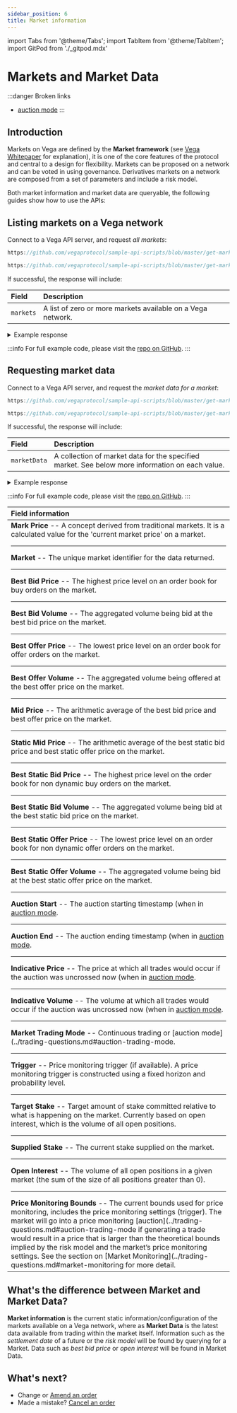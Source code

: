 ```yaml
---
sidebar_position: 6
title: Market information
---
```

import Tabs from '@theme/Tabs';
import TabItem from '@theme/TabItem';
import GitPod from './_gitpod.mdx'

# Markets and Market Data

:::danger Broken links
* [auction mode](https://docs.fairground.vega.xyz/docs/trading-questions/#auction-trading-mode)
:::

## Introduction

Markets on Vega are defined by the **Market framework** (see [Vega Whitepaper](https://vega.xyz/papers/vega-protocol-whitepaper.pdf) for explanation), it is one of the core features of the protocol and central to a design for flexibility. Markets can be proposed on a network and can be voted in using governance. Derivatives markets on a network are composed from a set of parameters and include a risk model. 

Both market information and market data are queryable, the following guides show how to use the APIs:

## Listing markets on a Vega network

Connect to a Vega API server, and request *all markets*:  

<GitPod />

<Tabs groupId="codesamples1">
<TabItem value="shell-rest" label="Shell (REST)">

```js reference
https://github.com/vegaprotocol/sample-api-scripts/blob/master/get-markets-and-market-data/get-markets-and-marketdata.sh#L25-L30
```

</TabItem>
<TabItem value="python-rest" label="Python (REST)">

```js reference
https://github.com/vegaprotocol/sample-api-scripts/blob/master/get-markets-and-market-data/get-markets-and-marketdata.py#L33-L38
```

</TabItem>
</Tabs>

If successful, the response will include:

| Field          |  Description  |
| :----------------- | :------------- |
| `markets` | A list of zero or more markets available on a Vega network. |

<details><summary>Example response</summary>

```js reference
https://github.com/vegaprotocol/sample-api-scripts/blob/master/get-markets-and-market-data/response-examples.txt#L2-L84
```

</details>

:::info
For full example code, please visit the [repo on GitHub](https://github.com/vegaprotocol/sample-api-scripts/blob/master/get-markets-and-market-data/).
:::

## Requesting market data

Connect to a Vega API server, and request the *market data for a market*:  

<GitPod />

<Tabs groupId="codesamples3">
<TabItem value="shell-rest" label="Shell (REST)">

```js reference
https://github.com/vegaprotocol/sample-api-scripts/blob/master/get-markets-and-market-data/get-markets-and-marketdata.sh#L36-L41
```

</TabItem>
<TabItem value="python-rest" label="Python (REST)">

```js reference
https://github.com/vegaprotocol/sample-api-scripts/blob/master/get-markets-and-market-data/get-markets-and-marketdata.py#L45-L50
```

</TabItem>
</Tabs>

If successful, the response will include:

| Field          |  Description  |
| :----------------- | :------------- |
| `marketData` | A collection of market data for the specified market. See below more information on each value. |

<details><summary>Example response</summary>

```js reference
https://github.com/vegaprotocol/sample-api-scripts/blob/master/get-markets-and-market-data/response-examples.txt#L88-L126
```

</details>

:::info
For full example code, please visit the [repo on GitHub](https://github.com/vegaprotocol/sample-api-scripts/blob/master/get-markets-and-market-data/).
:::

| Field information |
| :----------------- |
| **Mark Price** -- A concept derived from traditional markets. It is a calculated value for the 'current market price' on a market. <hr/> **Market** -- The unique market identifier for the data returned. <hr/> **Best Bid Price** -- The highest price level on an order book for buy orders on the market. <hr/> **Best Bid Volume** -- The aggregated volume being bid at the best bid price on the market. <hr/> **Best Offer Price** -- The lowest price level on an order book for offer orders on the market. <hr/> **Best Offer Volume** -- The aggregated volume being offered at the best offer price on the market. <hr/> **Mid Price** -- The arithmetic average of the best bid price and best offer price on the market. <hr/> **Static Mid Price** -- The arithmetic average of the best static bid price and best static offer price on the market. <hr/> **Best Static Bid Price** -- The highest price level on the order book for non dynamic buy orders on the market. <hr/> **Best Static Bid Volume** -- The aggregated volume being bid at the best static bid price on the market. <hr/> **Best Static Offer Price** -- The lowest price level on an order book for non dynamic offer orders on the market. <hr/> **Best Static Offer Volume** -- The aggregated volume being bid at the best static offer price on the market. <hr/> **Auction Start** -- The auction starting timestamp (when in [auction mode](../trading-questions.md#auction-trading-mode). <hr/> **Auction End** -- The auction ending timestamp (when in [auction mode](../trading-questions.md#auction-trading-mode). <hr/> **Indicative Price** -- The price at which all trades would occur if the auction was uncrossed now (when in [auction mode](../trading-questions.md#auction-trading-mode). <hr/> **Indicative Volume** -- The volume at which all trades would occur if the auction was uncrossed now (when in [auction mode](../trading-questions.md#auction-trading-mode). <hr/> **Market Trading Mode** -- Continuous trading or [auction mode](../trading-questions.md#auction-trading-mode. <hr/> **Trigger** -- Price monitoring trigger (if available). A price monitoring trigger is constructed using a fixed horizon and probability level. <hr/> **Target Stake** -- Target amount of stake committed relative to what is happening on the market. Currently based on open interest, which is the volume of all open positions. <hr/> **Supplied Stake** -- The current stake supplied on the market. <hr/> **Open Interest** -- The volume of all open positions in a given market (the sum of the size of all positions greater than 0). <hr/> **Price Monitoring Bounds** -- The current bounds used for price monitoring, includes the price monitoring settings (trigger). The market will go into a price monitoring [auction](../trading-questions.md#auction-trading-mode if generating a trade would result in a price that is larger than the theoretical bounds implied by the risk model and the market’s price monitoring settings. See the section on [Market Monitoring](../trading-questions.md#market-monitoring for more detail. |



## What's the difference between Market and Market Data?

**Market information** is the current static information/configuration of the markets available on a Vega network, where as **Market Data** is the latest data available from trading within the market itself. Information such as the *settlement date* of a future or the *risk model* will be found by querying for a Market. Data such as *best bid price* or *open interest* will be found in Market Data.

## What's next?

 * Change or [Amend an order](amend-order.md)
 * Made a mistake? [Cancel an order](cancel-order.md)
